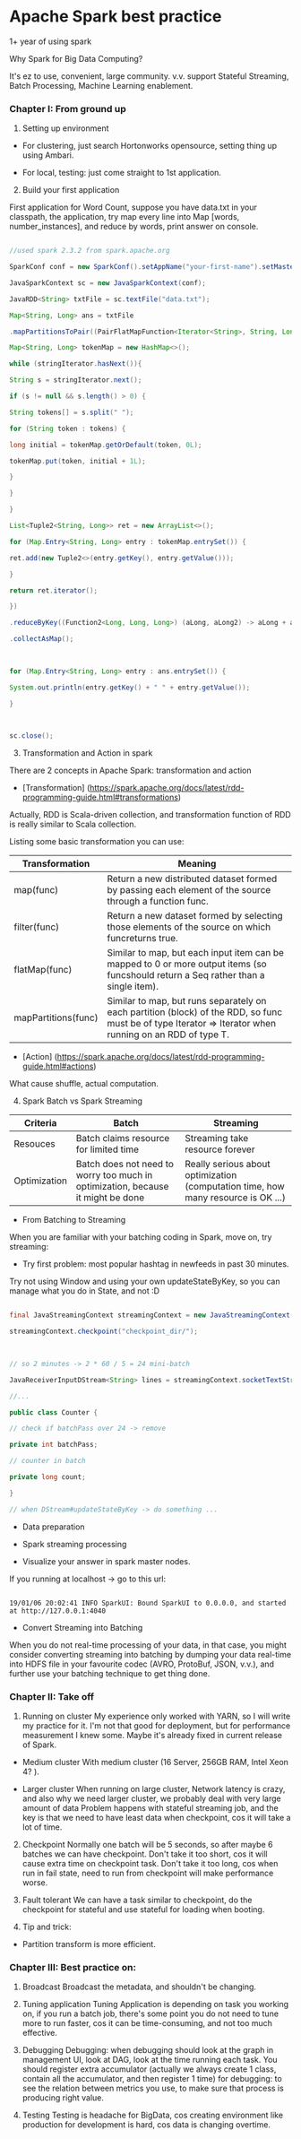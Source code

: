 
# Apache Spark best practice

1+ year of using spark

  

Why Spark for Big Data Computing?

It's ez to use, convenient, large community. v.v. support Stateful Streaming, Batch Processing, Machine Learning enablement.

  

### Chapter I: From ground up

1. Setting up environment

* For clustering, just search Hortonworks opensource, setting thing up using Ambari.

* For local, testing: just come straight to 1st application.

  

2. Build your first application

First application for Word Count, suppose you have data.txt in your classpath, the application, try map every line into Map [words, number_instances], and reduce by words, print answer on console.

  

```java

//used spark 2.3.2 from spark.apache.org

SparkConf conf = new SparkConf().setAppName("your-first-name").setMaster("local[3]");

JavaSparkContext sc = new JavaSparkContext(conf);

JavaRDD<String> txtFile = sc.textFile("data.txt");

Map<String, Long> ans = txtFile

.mapPartitionsToPair((PairFlatMapFunction<Iterator<String>, String, Long>) stringIterator -> {

Map<String, Long> tokenMap = new HashMap<>();

while (stringIterator.hasNext()){

String s = stringIterator.next();

if (s != null && s.length() > 0) {

String tokens[] = s.split(" ");

for (String token : tokens) {

long initial = tokenMap.getOrDefault(token, 0L);

tokenMap.put(token, initial + 1L);

}

}

}

List<Tuple2<String, Long>> ret = new ArrayList<>();

for (Map.Entry<String, Long> entry : tokenMap.entrySet()) {

ret.add(new Tuple2<>(entry.getKey(), entry.getValue()));

}

return ret.iterator();

})

.reduceByKey((Function2<Long, Long, Long>) (aLong, aLong2) -> aLong + aLong2)

.collectAsMap();

  

for (Map.Entry<String, Long> entry : ans.entrySet()) {

System.out.println(entry.getKey() + " " + entry.getValue());

}

  

sc.close();

```

3. Transformation and Action in spark

There are 2 concepts in Apache Spark: transformation and action

* [Transformation] (https://spark.apache.org/docs/latest/rdd-programming-guide.html#transformations)

Actually, RDD is Scala-driven collection, and transformation function of RDD is really similar to Scala collection.

Listing some basic transformation you can use:

| Transformation      | Meaning                                                                                                                                                  |
|---------------------|----------------------------------------------------------------------------------------------------------------------------------------------------------|
| map(func)           | Return a new distributed dataset formed by passing each element of the source through a function func.                                                   |
| filter(func)        | Return a new dataset formed by selecting those elements of the source on which funcreturns true.                                                         |
| flatMap(func)       | Similar to map, but each input item can be mapped to 0 or more output items (so funcshould return a Seq rather than a single item).                      |
| mapPartitions(func) | Similar to map, but runs separately on each partition (block) of the RDD, so func must be of type Iterator => Iterator when running on an RDD of type T. |

  

* [Action] (https://spark.apache.org/docs/latest/rdd-programming-guide.html#actions)

  

What cause shuffle, actual computation.

  

4. Spark Batch vs Spark Streaming

| Criteria     | Batch                                                                           | Streaming                                                                         |
|--------------|---------------------------------------------------------------------------------|-----------------------------------------------------------------------------------|
| Resouces     | Batch claims resource for limited time                                          | Streaming take resource forever                                                   |
| Optimization | Batch does not need to worry too much in optimization, because it might be done | Really serious about optimization (computation time, how many resource is OK ...) |

  

* From Batching to Streaming

  

When you are familiar with your batching coding in Spark, move on, try streaming:

- Try first problem: most popular hashtag in newfeeds in past 30 minutes.

Try not using Window and using your own updateStateByKey, so you can manage what you do in State, and not :D

  

```java

final JavaStreamingContext streamingContext = new JavaStreamingContext(sparkConf, Durations.seconds(5));

streamingContext.checkpoint("checkpoint_dir/");

  

// so 2 minutes -> 2 * 60 / 5 = 24 mini-batch

JavaReceiverInputDStream<String> lines = streamingContext.socketTextStream("localhost", 9999);

//...

public class Counter {

// check if batchPass over 24 -> remove

private int batchPass;

// counter in batch

private long count;

}

// when DStream#updateStateByKey -> do something ...

```

  

* Data preparation

  
  

* Spark streaming processing

  

* Visualize your answer in spark master nodes.

  

If you running at localhost -> go to this url:

```

19/01/06 20:02:41 INFO SparkUI: Bound SparkUI to 0.0.0.0, and started at http://127.0.0.1:4040

```

  

* Convert Streaming into Batching

When you do not real-time processing of your data, in that case, you might consider converting streaming into batching by dumping your data real-time into HDFS file in your favourite codec (AVRO, ProtoBuf, JSON, v.v.), and further use your batching technique to get thing done.

  

### Chapter II: Take off

1. Running on cluster
My experience only worked with YARN, so I will write my practice for it.
I'm not that good for deployment, but for performance measurement I knew some. Maybe it's already fixed in current release of Spark.
* Medium cluster
With medium cluster (16 Server, 256GB RAM, Intel Xeon 4? ).
  

* Larger cluster
When running on large cluster, Network latency is crazy, and also why we need larger cluster, we probably deal with very large amount of data
Problem happens with stateful streaming job, and the key is that we need to have least data when checkpoint, cos it will take a lot of time.

2. Checkpoint
Normally one batch will be 5 seconds, so after maybe 6 batches we can have checkpoint. Don't take it too short, cos it will cause extra time on checkpoint task.
Don't take it too long, cos when run in fail state, need to run from checkpoint will make performance worse.
  

3. Fault tolerant
We can have a task similar to checkpoint, do the checkpoint for stateful and use stateful for loading when booting.
  

4. Tip and trick:

* Partition transform is more efficient.

  

### Chapter III: Best practice on:

1. Broadcast
Broadcast the metadata, and shouldn't be changing.

2. Tuning application
Tuning Application is depending on task you working on, if you run a batch job, there's some point you do not need to tune more to run faster, cos it can be time-consuming, and not too much effective.

3. Debugging
Debugging: when debugging should look at the graph in management UI, look at DAG, look at the time running each task.
You should register extra accumulator (actually we always create 1 class, contain all the accumulator, and then register 1 time) for debugging: to see the relation between metrics you use, to make sure that process is producing right value.
4. Testing
Testing is headache for BigData, cos creating environment like production for development is hard, cos data is changing overtime.
